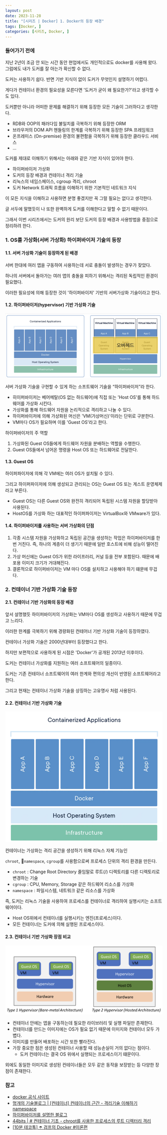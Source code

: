 ```yaml
---
layout: post
date: 2023-11-28
title: "[시리즈 | Docker] 1. Docker의 등장 배경"
tags: [Docker, ]
categories: [시리즈, Docker, ]
---
```




### 들어가기 전에


지난 2년이 조금 안 되는 시간 동안 현업에서도 개인적으로도 docker를 사용해 왔다.
그럼에도 내가 도커를 잘 아는가 확신할 수 없다.


도커는 사용하기 쉽다. 반면 기반 지식이 없이 도커가 무엇인지 설명하기 어렵다.


게다가 컨테이너 환경의 필요성을 모른다면 '도커가 굳이 왜 필요한가?'라고 생각할 수도 있다.


도커뿐만 아니라 어떠한 문제를 해결하기 위해 등장한 모든 기술이 그러하다고 생각한다.

- RDB와 OOP의 패러다임 불일치를 극복하기 위해 등장한 ORM
- 브라우저의 DOM API 헨들링의 한계를 극복하기 위해 등장한 SPA 프레임워크
- 온프레미스 (On-premise) 환경의 불편함을 극복하기 위해 등장한 클라우드 서비스
- ...

도커를 제대로 이해하기 위해서는 아래와 같은 기반 지식이 있어야 한다.

- 하이퍼바이저 가상화
- 도커의 등장 배경과 컨테이너 격리 기술
- 리눅스의 네임스페이스, cgroup 격리, chroot
- 도커 Network 트래픽 흐름을 이해하기 위한 기본적인 네트워크 지식

이 모든 지식을 이해하고 사용하면 분명 좋겠지만 꼭 그럴 필요는 없다고 생각한다.


글 서두에 말했듯이 나 또한 완벽하게 도커를 이해한다고 말할 수 없기 때문이다.


그래서 이번 시리즈에서는 도커의 원리 보단 도커의 등장 배경과 사용방법을 중점으로 정리하려 한다.



### 1. OS를 가상화(서버 가상화) 하이퍼바이저 기술의 등장



#### 1.1. 서버 가상화 기술이 등장하게 된 배경


서버 한대에 여러 앱을 구동하여 사용하는데 서로 충돌이 발생하는 경우가 잦았다.


하나의 서버에서 돌아가는 여러 앱의 충돌을 피하기 위해서는 격리된 독립적인 환경이 필요했다.


이러한 필요성에 의해 등장한 것이 '하이퍼바이저' 기반의 서버가상화 기술이라고 한다.



#### 1.2. 하이퍼바이저(hypervisor) 기반 가상화 기술


![0](/assets/img/2023-11-28-[시리즈-|-Docker]-1.-Docker의-등장-배경.md/0.png)


서버 가상화 기술을 구현할 수 있게 하는 소프트웨어 기술을 “하이퍼바이저”라 한다.

- 히이퍼바이저는 베어메탈(OS 없는 하드웨어)에 직접 또는 'Host OS'를 통해 하드웨어를 가상화 시킨다.
- 가상화를 통해 하드웨어 자원을 논리적으로 격리하고 나눌 수 있다.
- 하이퍼바이저에 의해 가상화된 머신은 'VM(가상머신)'이라는 단위로 구분한다.
- VM마다 OS가 필요하며 이를 'Guest OS'라고 한다.

하이퍼바이저의 주 역할

1. 가상화된 Guest OS들에게 하드웨어 자원을 분배하는 역할을 수행한다.
2. Guest OS들에서 넘어온 명령을 Host OS 또는 하드웨어로 전달한다.


#### 1.3. Guest OS


하이퍼파이저에 의해 각 VM에는 여러 OS가 설치될 수 있다.


그리고 하이퍼파이저에 의해 생성되고 관리되는 OS는 Guest OS 또는 게스트 운영체제라고 부른다.

- Guest OS는 다른 Guest OS와 완전히 격리되어 독립된 시스템 자원을 할당받아 사용된다.
- HostOS를 가상화 하는 대표적인 하이퍼파이저는 VirtualBox와 VMware가 있다.


#### 1.4. 하이퍼바이저를 사용하는 서버 가상화의 단점

1. 각종 시스템 자원을 가상화하고 독립된 공간을 생성하는 작업은 하이퍼바이저를 한번 거친다.
즉, 하나의 계층이 더 생기기 때문에 일반 호스트에 비해 성능이 떨어진다.
2. 가상 머신에는 Guest OS가 위한 라이프러리, 커널 등을 전부 포함된다.
때문에 배포용 이미지 크기가 거대해진다.
3. 결론적으로 하이퍼바이저는 VM 마다 OS를 설치하고 사용해야 하기 떄문에 무겁다.


### 2. 컨테이너 기반 가상화 기술 등장



#### 2.1. 컨테이너 기반 가상화의 등장 배경


앞서 설명했듯 하이퍼바이저의 가상화는 VM마다 OS를 생성하고 사용하기 때문에 무겁고 느리다.


이러한 한계를 극복하기 위해 경량화된 컨테어너 기반 가상화 기술이 등장하였다.


컨테이너 가상화 기술은 2000년대부터 등장했다고 한다.


하지만 보편적으로 사용하게 된 시점은 'Docker'가 공개된 2013년 이후이다.


도커는 컨테이너 가상화를 지원하는 여러 소프트웨어의 일종이다.


도커는 기존 컨테이너 소프트웨어의 여러 한계와 편의성 개선이 반영된 소프트웨어라고 한다.


그리고 현재는 컨테이너 가상화 기술을 상징하는 고유명사 처럼 사용된다.



#### 2.2. 컨테이너 기반 가상화 기술


![1](/assets/img/2023-11-28-[시리즈-|-Docker]-1.-Docker의-등장-배경.md/1.png)


컨테이너는 가상화는 격리 공간을 생성하기 위해 리눅스 자체 기능인


`chroot`, `namespace`, `cgroup`를 사용함으로써 프로세스 단위의 격리 환경을 만든다.

- `chroot` : Change Root Directory 줄임말로 루트(/) 디렉토리를 다른 디렉토리로 변경하는 기술
- `cgroup` : CPU, Memory, Storage 같은 하드웨어 리소스를 가상화
- `namespace` : 파일시스템, 네트워크 같은 리소스를 가상화

즉, 도커는 리눅스 기술을 사용하여 프로세스를 컨테이너로 격리하여 실행시키는 소프트웨어이다.

- Host OS위에서 컨테이너를 실행시키는 엔진(프로세스)이다.
- 모든 컨테이너는 도커에 의해 실행된 프로세스이다.


#### 2.3. 컨테이너 기반 가상화 장점 비교


![2](/assets/img/2023-11-28-[시리즈-|-Docker]-1.-Docker의-등장-배경.md/2.png)

- 컨테이너 안에는 앱을 구동하는데 필요한 라이브러리 및 실행 파일만 존재한다.
- 컨테이너를 만드는 이미지에는 OS가 필요 없기 때문에 이미지와 컨테이너 모두 가볍다.
- 이미지를 만들어 배포하는 시간 또한 빨라진다.
- 가장 중요한 점은 생성된 컨테이너 사용할 때 성능손실이 거의 없다는 점이다.
	- 도커 컨테이너는 결국 OS 위에서 실행되는 프로세스이기 떄문이다.

외에도 동일한 이미지로 생성된 컨테이너들은 모두 같은 동작을 보장받는 등 다양한 장점이 존재한다.



### 참고

- [docker 공식 사이트](https://www.docker.com/resources/what-container/)
- [멍개의 기술블로그 | [컨테이너] 컨테이너의 근간 - 격리기술 이해하기 namespace](https://blog.naver.com/PostView.naver?blogId=pjt3591oo&logNo=223082696958&categoryNo=0&parentCategoryNo=64&viewDate=&currentPage=8&postListTopCurrentPage=1&from=postView&userTopListOpen=true&userTopListCount=5&userTopListManageOpen=false&userTopListCurrentPage=8)
- [하이퍼바이저를 설명한 블로그](https://lovejaco.github.io/posts/two-types-of-hypervisors/)
- [44bits | # 컨테이너 기초 - chroot를 사용한 프로세스의 루트 디렉터리 격리](https://www.44bits.io/ko/post/change-root-directory-by-using-chroot)
- [[10분 테코톡] ☂️ 검프의 Docker #이론편](https://www.youtube.com/watch?v=IiNI6XAYtrs)
